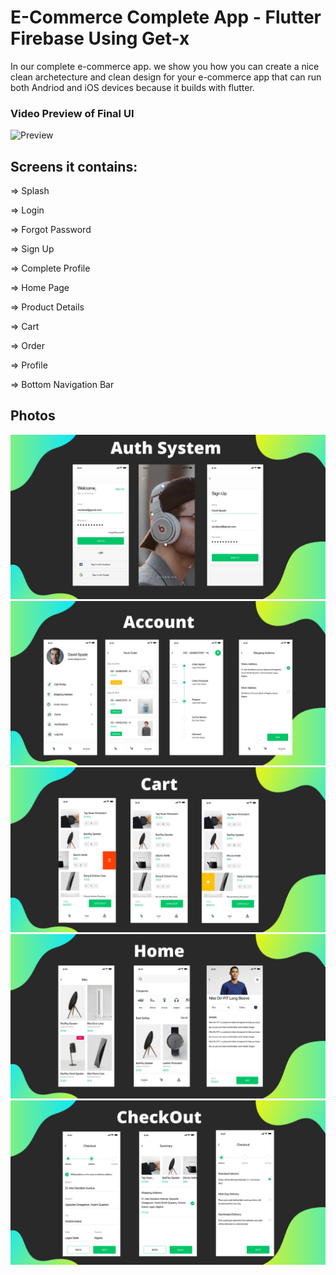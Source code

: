 # E-Commerce Complete App - Flutter Firebase Using Get-x

In our complete e-commerce app.
we show you how you can create a nice
clean archetecture and clean design for your e-commerce app that can
run both Andriod and iOS devices because it builds with flutter.


### Video Preview of Final UI

![Preview](/intro.gif)

## Screens it contains:

=> Splash

=> Login

=> Forgot Password

=> Sign Up

=> Complete Profile

=> Home Page

=> Product Details

=> Cart

=> Order

=> Profile

=> Bottom Navigation Bar

## Photos
![Preview](/Auth.png)
![Preview](Account.png)
![Preview](Cart.png)
![Preview](Home.png)
![Preview](CheckOut.png)
